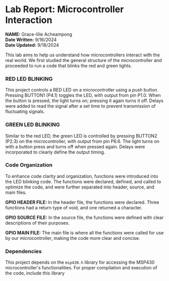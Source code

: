 # Lab Report: Microcontroller Interaction

**NAME:** Grace-lilie Acheampong  
**Date Written:** 9/16/2024  
**Date Updated:** 9/18/2024  

This lab aims to help us understand how microcontrollers interact with the real world. We first studied the general structure of the microcontroller and proceeded to run a code that blinks the red and green lights.

### RED LED BLINKING
This project controls a RED LED on a microcontroller using a push button. Pressing BUTTON1 (P4.1) toggles the LED, with output from pin P1.0. When the button is pressed, the light turns on; pressing it again turns it off. Delays were added to read the signal after a set time to prevent transmission of fluctuating signals.

### GREEN LED BLINKING
Similar to the red LED, the green LED is controlled by pressing BUTTON2 (P2.3) on the microcontroller, with output from pin P6.6. The light turns on with a button press and turns off when pressed again. Delays were incorporated to clearly define the output timing.

### Code Organization
To enhance code clarity and organization, functions were introduced into the LED blinking code. The functions were declared, defined, and called to optimize the code, and were further separated into header, source, and main files.

**GPIO HEADER FILE:** In the header file, the functions were declared. Three functions had a return type of void, and one returned a character.

**GPIO SOURCE FILE:** In the source file, the functions were defined with clear descriptions of their purposes.

**GPIO MAIN FILE:** The main file is where all the functions were called for use by our microcontroller, making the code more clear and concise.

### Dependencies
This project depends on the `msp430.h` library for accessing the MSP430 microcontroller's functionalities. For proper compilation and execution of the code, include this library
